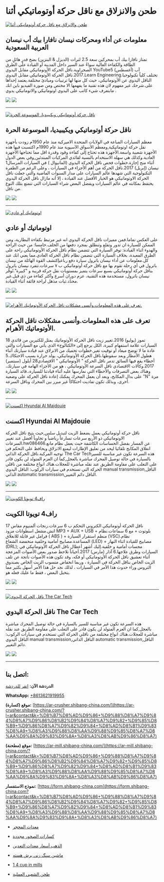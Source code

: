 # طحن والانزلاق مع ناقل حركة أوتوماتيكي أثنا

<a href="https://swt.shibang-china.com/?l=ar&img&k=%D8%B7%D8%AD%D9%86+%D9%88%D8%A7%D9%84%D8%A7%D9%86%D8%B2%D9%84%D8%A7%D9%82+%D9%85%D8%B9+%D9%86%D8%A7%D9%82%D9%84+%D8%AD%D8%B1%D9%83%D8%A9+%D8%A3%D9%88%D8%AA%D9%88%D9%85%D8%A7%D8%AA%D9%8A%D9%83%D9%8A+%D8%A3%D8%AB%D9%86%D8%A7" target="_blank">![طحن والانزلاق مع ناقل حركة أوتوماتيكي أثنا](http://static.shibang-china.com/all-800x300/1394.jpg)</a>

## معلومات عن أداء ومحركات نيسان نافارا بيك أب نيسان العربية السعودية
تمتاز نافارا بيك أب بمحركين سعة 2.5 لترات (الديزل &amp; البنزين) بضخ قدرٍ هائلٍ من الطاقة والكفاءة العالية سواءً عند السير داخل المدينة أو القيادة على الطرق الصحراوية.ناقل الحركة الأوتوماتيكي مقابل اليدوي YouTube5 آب (أغسطس) 2017.ناقل الحركة الأوتوماتيكي مقابل اليدوي.Learn Engineering.تختلف كلياً تكنولوجيا الناقل اليدوي عن الأوتوماتيكي، حيث كل منها لها ترتيبات ومبادئ مختلفة.يعتمد إحداها على.شرحك غير مفهوم لان هذه تقنية ما يفهمها الا مختص ومن صورة الفيديو باين انك مابتعرف شيء كاتب على اليدوي اوتوماتيكي والاتوماتيكي يدوي ﻿.


<a href="https://whatsapp.shibangsoft.com/WhatsApp.php" target="_blank" title="WhatsApp">![](http://static.shibang-china.com/icon/whatsapp.png)</a> <a href="https://swt.shibang-china.com/?l=ar&icon&k=%D8%B7%D8%AD%D9%86+%D9%88%D8%A7%D9%84%D8%A7%D9%86%D8%B2%D9%84%D8%A7%D9%82+%D9%85%D8%B9+%D9%86%D8%A7%D9%82%D9%84+%D8%AD%D8%B1%D9%83%D8%A9+%D8%A3%D9%88%D8%AA%D9%88%D9%85%D8%A7%D8%AA%D9%8A%D9%83%D9%8A+%D8%A3%D8%AB%D9%86%D8%A7" target="_blank">![](http://static.shibang-china.com/icon/chat-ar.png)</a>

---

<a href="https://swt.shibang-china.com/?l=ar&img&k=%D8%B7%D8%AD%D9%86+%D9%88%D8%A7%D9%84%D8%A7%D9%86%D8%B2%D9%84%D8%A7%D9%82+%D9%85%D8%B9+%D9%86%D8%A7%D9%82%D9%84+%D8%AD%D8%B1%D9%83%D8%A9+%D8%A3%D9%88%D8%AA%D9%88%D9%85%D8%A7%D8%AA%D9%8A%D9%83%D9%8A+%D8%A3%D8%AB%D9%86%D8%A7" target="_blank">![ناقل حركة أوتوماتيكي ويكيبيديا، الموسوعة الحرة](http://static.shibang-china.com/all-800x300/495.jpg)</a>

## ناقل حركة أوتوماتيكي ويكيبيديا، الموسوعة الحرة
معظم السيارات المباعة في الولايات المتحدة الاميركية منذ عام 1950م زودت بأجهزة نقل حركة اوتوماتيكية,ومعظم الأسواق الآسيوية منذ عام 1990م اكتسبت فيها هذه الأجهزة شعبية واسعة.الأجهزة هذه تحتاج إلى كفاءة وقود وقدرة اقل مما تحتاجها الأجهزة العادية.وكذلك هي سهلة الاستخدام بالنسبة لقائدي المركبات المبتدئين,وفي بعض الدول أثناء منح إجازة.خطوات فحص ناقل الحركة اليدوي (المانيوال ) في السيارات المرسال1 نيسان (إبريل) 2017.ناقل الحركة من أهم الأجزاء في السيارات ، وعلى الرغم من الطفرة التكنولوجية التي شهدها عالم السيارات على مدار السنوات الماضية والتي جعلت ناقل الحركة الاوتوماتيكي هو الخيار الأفضل عند القيادة ، إلا أنه مازال ناقل الحركة اليدوي يحتفظ بمكانته في عالم السيارات ويفضل البعض شراء السيارات التي تتمتع بتلك النوع من ناقل.


<a href="https://whatsapp.shibangsoft.com/WhatsApp.php" target="_blank" title="WhatsApp">![](http://static.shibang-china.com/icon/whatsapp.png)</a> <a href="https://swt.shibang-china.com/?l=ar&icon&k=%D8%B7%D8%AD%D9%86+%D9%88%D8%A7%D9%84%D8%A7%D9%86%D8%B2%D9%84%D8%A7%D9%82+%D9%85%D8%B9+%D9%86%D8%A7%D9%82%D9%84+%D8%AD%D8%B1%D9%83%D8%A9+%D8%A3%D9%88%D8%AA%D9%88%D9%85%D8%A7%D8%AA%D9%8A%D9%83%D9%8A+%D8%A3%D8%AB%D9%86%D8%A7" target="_blank">![](http://static.shibang-china.com/icon/chat-ar.png)</a>

---

<a href="https://swt.shibang-china.com/?l=ar&img&k=%D8%B7%D8%AD%D9%86+%D9%88%D8%A7%D9%84%D8%A7%D9%86%D8%B2%D9%84%D8%A7%D9%82+%D9%85%D8%B9+%D9%86%D8%A7%D9%82%D9%84+%D8%AD%D8%B1%D9%83%D8%A9+%D8%A3%D9%88%D8%AA%D9%88%D9%85%D8%A7%D8%AA%D9%8A%D9%83%D9%8A+%D8%A3%D8%AB%D9%86%D8%A7" target="_blank">![اوتوماتيك أو عادي](http://static.shibang-china.com/all-800x300/1321.jpg)</a>

## اوتوماتيك أو عادي
على العكس تماما.فمن مميزات ناقل الحركة اليدوي انه غير مرتبط بكفاءة البطارية، ومن الممكن للسيارة ان تدور وتقلع وتنطلق بمجرد دفعها من الخلف.خامسا: من حيث الراحة والهدوء اثناء القيادة: توفر السيارة التي تتضمن نظام ناقل الحركة الأوتوماتيكي راحة على الطرق المعبدة، بخلاف السيارة التي تتضمن نظام ناقل الحركة العادي.مما يعني انك عند كل.معلومات عن أداء نيسان باترول سيارة دفع رباعيإكتشف القوة الهائلة من نيسان باترول في أي رحلة تقوم بها مع ناقل حركة أوتوماتيكي ب ٧ سرعات.تتفرد نيسان باترول بناقل حركة أوتوماتيكي بسبع سرعات يتميز بمستويات نقل حركة قريبة و &quot;كبيرة&quot;.تُوفّر نيسان باترول، مستخدمة هذه التقنية، عزم دوران أسرع وأكثر كفاءة من ذي قبل.غير محدّد.ثبات مذهل لراحة فائقة أثناء القيادة.


<a href="https://whatsapp.shibangsoft.com/WhatsApp.php" target="_blank" title="WhatsApp">![](http://static.shibang-china.com/icon/whatsapp.png)</a> <a href="https://swt.shibang-china.com/?l=ar&icon&k=%D8%B7%D8%AD%D9%86+%D9%88%D8%A7%D9%84%D8%A7%D9%86%D8%B2%D9%84%D8%A7%D9%82+%D9%85%D8%B9+%D9%86%D8%A7%D9%82%D9%84+%D8%AD%D8%B1%D9%83%D8%A9+%D8%A3%D9%88%D8%AA%D9%88%D9%85%D8%A7%D8%AA%D9%8A%D9%83%D9%8A+%D8%A3%D8%AB%D9%86%D8%A7" target="_blank">![](http://static.shibang-china.com/icon/chat-ar.png)</a>

---

<a href="https://swt.shibang-china.com/?l=ar&img&k=%D8%B7%D8%AD%D9%86+%D9%88%D8%A7%D9%84%D8%A7%D9%86%D8%B2%D9%84%D8%A7%D9%82+%D9%85%D8%B9+%D9%86%D8%A7%D9%82%D9%84+%D8%AD%D8%B1%D9%83%D8%A9+%D8%A3%D9%88%D8%AA%D9%88%D9%85%D8%A7%D8%AA%D9%8A%D9%83%D9%8A+%D8%A3%D8%AB%D9%86%D8%A7" target="_blank">![تعرف على هذه المعلومات.وأنسى مشكلات ناقل الحركة الأوتوماتيك الأهرام.](http://static.shibang-china.com/all-800x300/1005.jpg)</a>

## تعرف على هذه المعلومات.وأنسى مشكلات ناقل الحركة الأوتوماتيك الأهرام.
18 تموز (يوليو) 2016.تغيير زيت ناقل الحركة الأوتوماتيك يمثل للكثيرين من قائدي السيارات علامة استفهام كبيرة، الكل يرجع إلى «الكتالوج» الذى يأتي مع السيارات والتى عادة ما لا توضح ميعاد أو توقيت تغير.خطوات تحميك من الانزلاق عند قيادة سيارتك أثناء هطول الأمطار وبعد سقوطها.ناقل الحركة الأوتوماتيكي، يولد حرارة بسبب الاحتكاك.5 أخطاء يقع فيها السائق تدمر ناقل الحركة &quot; الأوتوماتيكي &quot; الاقتصادي28 أيلول (سبتمبر) 2017.وكالات الاقتصادي ناقل السرعة الأوتوماتيكي ، هو من الأجزاء الهامة في سيارتك، وهناك بعض التصرفات والأخطاء التي نمارسها عليه أثناء قيادتنا للسيارة،.قائد السيارة على بدال المكابح، وبعد أن يعمل المحرك يمكنك إعادة ناقل الحركة على وضعية &quot;N&quot; مرة أخرى، وبذلك تكون تفاديت احتكاكاً غير مبرر بين المحرك وناقل السرعة.


<a href="https://whatsapp.shibangsoft.com/WhatsApp.php" target="_blank" title="WhatsApp">![](http://static.shibang-china.com/icon/whatsapp.png)</a> <a href="https://swt.shibang-china.com/?l=ar&icon&k=%D8%B7%D8%AD%D9%86+%D9%88%D8%A7%D9%84%D8%A7%D9%86%D8%B2%D9%84%D8%A7%D9%82+%D9%85%D8%B9+%D9%86%D8%A7%D9%82%D9%84+%D8%AD%D8%B1%D9%83%D8%A9+%D8%A3%D9%88%D8%AA%D9%88%D9%85%D8%A7%D8%AA%D9%8A%D9%83%D9%8A+%D8%A3%D8%AB%D9%86%D8%A7" target="_blank">![](http://static.shibang-china.com/icon/chat-ar.png)</a>

---

<a href="https://swt.shibang-china.com/?l=ar&img&k=%D8%B7%D8%AD%D9%86+%D9%88%D8%A7%D9%84%D8%A7%D9%86%D8%B2%D9%84%D8%A7%D9%82+%D9%85%D8%B9+%D9%86%D8%A7%D9%82%D9%84+%D8%AD%D8%B1%D9%83%D8%A9+%D8%A3%D9%88%D8%AA%D9%88%D9%85%D8%A7%D8%AA%D9%8A%D9%83%D9%8A+%D8%A3%D8%AB%D9%86%D8%A7" target="_blank">![اكسنت Hyundai Al Majdouie](http://static.shibang-china.com/all-800x300/490.jpg)</a>

## اكسنت Hyundai Al Majdouie
ناقل حركة أوتوماتيكي يعمل بضغط الزيت لتبديل سلس,حيث يتيح ناقل الحركة الاوتوماتيكي ذو الأربع سرعات تسارعاً رياضياً و تجاوباً أفضل عند تغيير السرعات.hw086466.عن المسار بفضل الحساسات الكاشفة حيث يعمل نظام مانع انغلاق المكابح تلقائيا ليحد من تعليق الإطارات ليمنع الانزلاق ويحافظ على التحكم في توجيه المركبة.ناقل الحركة الذاتي The Car Techهذه السرعة تكون غير مناسبة للسير بالسيارة في حالة توصيل المحرك مباشرة بالعجل,كما ان العزم المتولد لن يكون قادر على التغلب على مقاومة الطريق عند نقله مباشرة للعجلات.هناك انواع مختلفة من ناقلي الحركة التي تستخدم في سيارات الركوب: الناقل اليدوي manual transmission,الناقل الذاتي automatic transmission,الناقل دائم التغيير.


<a href="https://whatsapp.shibangsoft.com/WhatsApp.php" target="_blank" title="WhatsApp">![](http://static.shibang-china.com/icon/whatsapp.png)</a> <a href="https://swt.shibang-china.com/?l=ar&icon&k=%D8%B7%D8%AD%D9%86+%D9%88%D8%A7%D9%84%D8%A7%D9%86%D8%B2%D9%84%D8%A7%D9%82+%D9%85%D8%B9+%D9%86%D8%A7%D9%82%D9%84+%D8%AD%D8%B1%D9%83%D8%A9+%D8%A3%D9%88%D8%AA%D9%88%D9%85%D8%A7%D8%AA%D9%8A%D9%83%D9%8A+%D8%A3%D8%AB%D9%86%D8%A7" target="_blank">![](http://static.shibang-china.com/icon/chat-ar.png)</a>

---

<a href="https://swt.shibang-china.com/?l=ar&img&k=%D8%B7%D8%AD%D9%86+%D9%88%D8%A7%D9%84%D8%A7%D9%86%D8%B2%D9%84%D8%A7%D9%82+%D9%85%D8%B9+%D9%86%D8%A7%D9%82%D9%84+%D8%AD%D8%B1%D9%83%D8%A9+%D8%A3%D9%88%D8%AA%D9%88%D9%85%D8%A7%D8%AA%D9%8A%D9%83%D9%8A+%D8%A3%D8%AB%D9%86%D8%A7" target="_blank">![راف4 تويوتا الكويت](http://static.shibang-china.com/all-800x300/462.jpg)</a>

## راف4 تويوتا الكويت
ناقل الحركة أوتوماتيكي الكتروني التحكم ب 6 سرعات.رنجات ألمنيوم مقاس 17 انش.مشغل اسطوانات مزود MP3 + AUX + USB + بلوتوث + مع 6 سماعات.نظام فرامل غير قابلة للانغلاق ( ABS ) + منظم استقرار السيارة (VSC).نظام المساعدة.مصابيح أمامية وخلفية منخفضة الشعاع (LED) + مصابيح للقيادة اثناء النهار (DRL); مجسات أمامية و خلفية.إليك أشهر أعطال ناقل الحركة الأوتوماتيكي في السيارات وطرق علاجها.6 آذار (مارس) 2017.أحياناً نلاحظ صدور بعض الأصوات المزعجة أثناء تعشيق ناقل الحركة الأوتوماتيكي أو فكه، وقد تكون هذه الأصوات ناتجة عن تلف الزيت الخاص بناقل الحركة في السيارة ، وربما انخفاض منسوب الزيت الخاص بصندوق التروس وراء حدوث هذا الأمر في السيارات ، لذلك نجد حل هذا الأمر أسهل بكثير مما يتخيل البعض ، فقط ما عليك فعله هو.


<a href="https://whatsapp.shibangsoft.com/WhatsApp.php" target="_blank" title="WhatsApp">![](http://static.shibang-china.com/icon/whatsapp.png)</a> <a href="https://swt.shibang-china.com/?l=ar&icon&k=%D8%B7%D8%AD%D9%86+%D9%88%D8%A7%D9%84%D8%A7%D9%86%D8%B2%D9%84%D8%A7%D9%82+%D9%85%D8%B9+%D9%86%D8%A7%D9%82%D9%84+%D8%AD%D8%B1%D9%83%D8%A9+%D8%A3%D9%88%D8%AA%D9%88%D9%85%D8%A7%D8%AA%D9%8A%D9%83%D9%8A+%D8%A3%D8%AB%D9%86%D8%A7" target="_blank">![](http://static.shibang-china.com/icon/chat-ar.png)</a>

---

<a href="https://swt.shibang-china.com/?l=ar&img&k=%D8%B7%D8%AD%D9%86+%D9%88%D8%A7%D9%84%D8%A7%D9%86%D8%B2%D9%84%D8%A7%D9%82+%D9%85%D8%B9+%D9%86%D8%A7%D9%82%D9%84+%D8%AD%D8%B1%D9%83%D8%A9+%D8%A3%D9%88%D8%AA%D9%88%D9%85%D8%A7%D8%AA%D9%8A%D9%83%D9%8A+%D8%A3%D8%AB%D9%86%D8%A7" target="_blank">![ناقل الحركة اليدوي The Car Tech](http://static.shibang-china.com/all-800x300/168.jpg)</a>

## ناقل الحركة اليدوي The Car Tech
هذه السرعة تكون غير مناسبة للسير بالسيارة في حالة توصيل المحرك مباشرة بالعجل,كما ان العزم المتولد لن يكون قادر على التغلب على مقاومة الطريق عند نقله مباشرة للعجلات.هناك انواع مختلفة من ناقلي الحركة التي تستخدم في سيارات الركوب: الناقل اليدوي manual transmission,الناقل الذاتي automatic transmission,الناقل دائم التغيير.

<a href="https://whatsapp.shibangsoft.com/WhatsApp.php" target="_blank" title="WhatsApp">![](http://static.shibang-china.com/icon/whatsapp.png)</a> <a href="https://swt.shibang-china.com/?l=ar&icon&k=%D8%B7%D8%AD%D9%86+%D9%88%D8%A7%D9%84%D8%A7%D9%86%D8%B2%D9%84%D8%A7%D9%82+%D9%85%D8%B9+%D9%86%D8%A7%D9%82%D9%84+%D8%AD%D8%B1%D9%83%D8%A9+%D8%A3%D9%88%D8%AA%D9%88%D9%85%D8%A7%D8%AA%D9%8A%D9%83%D9%8A+%D8%A3%D8%AB%D9%86%D8%A7" target="_blank">![](http://static.shibang-china.com/icon/chat-ar.png)</a>

---
## اتصل بنا:

**الدردشة الآن:** [انقر للدردشة](https://swt.shibang-china.com?l=ar&contact&k=%D8%B7%D8%AD%D9%86+%D9%88%D8%A7%D9%84%D8%A7%D9%86%D8%B2%D9%84%D8%A7%D9%82+%D9%85%D8%B9+%D9%86%D8%A7%D9%82%D9%84+%D8%AD%D8%B1%D9%83%D8%A9+%D8%A3%D9%88%D8%AA%D9%88%D9%85%D8%A7%D8%AA%D9%8A%D9%83%D9%8A+%D8%A3%D8%AB%D9%86%D8%A7)

**WhatsApp:**  [+8613621919955](https://whatsapp.shibangsoft.com/WhatsApp.php)

**موقع (كسارة):** [https://ar-crusher.shibang-china.com/](https://ar-crusher.shibang-china.com/?l=ar&contact&k=%D8%B7%D8%AD%D9%86+%D9%88%D8%A7%D9%84%D8%A7%D9%86%D8%B2%D9%84%D8%A7%D9%82+%D9%85%D8%B9+%D9%86%D8%A7%D9%82%D9%84+%D8%AD%D8%B1%D9%83%D8%A9+%D8%A3%D9%88%D8%AA%D9%88%D9%85%D8%A7%D8%AA%D9%8A%D9%83%D9%8A+%D8%A3%D8%AB%D9%86%D8%A7)

**موقع (مطحنة):** [https://ar-mill.shibang-china.com/](https://ar-mill.shibang-china.com/?l=ar&contact&k=%D8%B7%D8%AD%D9%86+%D9%88%D8%A7%D9%84%D8%A7%D9%86%D8%B2%D9%84%D8%A7%D9%82+%D9%85%D8%B9+%D9%86%D8%A7%D9%82%D9%84+%D8%AD%D8%B1%D9%83%D8%A9+%D8%A3%D9%88%D8%AA%D9%88%D9%85%D8%A7%D8%AA%D9%8A%D9%83%D9%8A+%D8%A3%D8%AB%D9%86%D8%A7)

**نموذج الاستفسار:** [https://form.shibang-china.com](https://form.shibang-china.com?l=ar&contact&k=%D8%B7%D8%AD%D9%86+%D9%88%D8%A7%D9%84%D8%A7%D9%86%D8%B2%D9%84%D8%A7%D9%82+%D9%85%D8%B9+%D9%86%D8%A7%D9%82%D9%84+%D8%AD%D8%B1%D9%83%D8%A9+%D8%A3%D9%88%D8%AA%D9%88%D9%85%D8%A7%D8%AA%D9%8A%D9%83%D9%8A+%D8%A3%D8%AB%D9%86%D8%A7)

* [معدات المحجر](../25/%D9%85%D8%B9%D8%AF%D8%A7%D8%AA%20%D8%A7%D9%84%D9%85%D8%AD%D8%AC%D8%B1.md)

* [كسارات الصخور مجددة](../23/%D9%83%D8%B3%D8%A7%D8%B1%D8%A7%D8%AA%20%D8%A7%D9%84%D8%B5%D8%AE%D9%88%D8%B1%20%D9%85%D8%AC%D8%AF%D8%AF%D8%A9.md)

* [الذهب أسعار معدات التعدين](../21/%D8%A7%D9%84%D8%B0%D9%87%D8%A8%20%D8%A3%D8%B3%D8%B9%D8%A7%D8%B1%20%D9%85%D8%B9%D8%AF%D8%A7%D8%AA%20%D8%A7%D9%84%D8%AA%D8%B9%D8%AF%D9%8A%D9%86.md)

* [ماشین سنگ زنی برش هسته](../21/%D9%85%D8%A7%D8%B4%DB%8C%D9%86%20%D8%B3%D9%86%DA%AF%20%D8%B2%D9%86%DB%8C%20%D8%A8%D8%B1%D8%B4%20%D9%87%D8%B3%D8%AA%D9%87.md)

* [1 4 cup in mills](../21/1%204%20cup%20in%20mills.md)

* [طحن الشعبي العملية](../25/%D8%B7%D8%AD%D9%86%20%D8%A7%D9%84%D8%B4%D8%B9%D8%A8%D9%8A%20%D8%A7%D9%84%D8%B9%D9%85%D9%84%D9%8A%D8%A9.md)